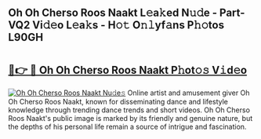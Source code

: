 ## Oh Oh Cherso Roos Naakt L𝚎a𝚔ed N𝚞𝚍e - Part-VQ2 Vi𝚍𝚎o L𝚎a𝚔s - H𝚘𝚝 O𝚗𝚕yf𝚊ns P𝚑𝚘tos L90GH

# <h2><a href="http://kfd4x8p.oniu.top/?m=Oh+Oh+Cherso+Roos+Naakt">🔗👉 🔴 Oh Oh Cherso Roos Naakt P𝚑ot𝚘𝚜 V𝚒d𝚎o</a></h2>

[![Oh Oh Cherso Roos Naakt Nu𝚍e𝚜](https://i.imgur.com/0qMVB7G.gif)](http://kfd4x8p.oniu.top/?m=Oh+Oh+Cherso+Roos+Naakt)
Online artist and amusement giver Oh Oh Cherso Roos Naakt, known for disseminating dance and lifestyle knowledge through trending dance trends and short videos. Oh Oh Cherso Roos Naakt's public image is marked by its friendly and genuine nature, but the depths of his personal life remain a source of intrigue and fascination.  
